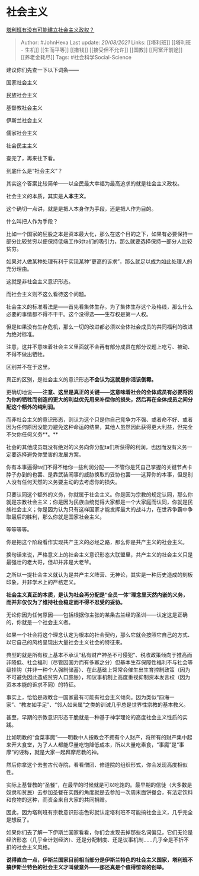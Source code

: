 # 社会主义
[塔利班有没有可能建立社会主义政权？](https://www.zhihu.com/question/480100286/answer/2064858092)

> Author: #JohnHexa 
Last update: *20/08/2021* 
Links: [[塔利班]] [[塔利班 - 生机]] [[生而平等]] [[撒钱]] [[接受但不允许]] [[国教]] [[阿富汗前途]] [[养老金耗尽]]
Tags:  #社会科学Social-Science 
  



建议你们先查一下以下词条——

国家社会主义

民族社会主义

基督教社会主义

伊斯兰社会主义

儒家社会主义

社会民主主义

查完了，再来往下看。

  

到底什么是“社会主义”？

其实这个答案比较简单——以全民最大幸福为最高追求的就是社会主义政权。

社会主义的本质，其实是**人本主义**。

这个确切一点讲，就是是把人本身作为手段，还是把人作为目的。

什么叫把人作为手段？

比如一个国家的屁股之本是资本最大化，那么在这个目的之下，如果有必要保持一部分比较贫穷以便保持低端工作对ta们的吸引力，那么就要选择保持一部分人比较贫穷。

如果对人做某种处理有利于实现某种“更高的诉求”，那么就足以成为如此处理人的充分理由。

这就是非社会主义意识形态。

而社会主义则不这么看待这个问题。

社会主义的标准看法是——首先看集体生存。为了集体生存这个及格线，那么什么必要的事情都不得不干干。这个没得选——生存权是第一人权。

但是如果没有生存危机，那么一切的改进都必须以全体社会成员的共同福利的改进为绝对标准。

注意，这并不意味着社会主义里面就不会再有部分成员在部分议题上吃亏、被动、不得不做出牺牲。

区别并不在于这里。

真正的区别，是社会主义的意识形态**不会认为这就是你活该倒霉。**

更确切地说——**注意、这里是真正的关键——这意味着社会的全体成员有必要将因为你的牺牲而创造的更大的利益优先用来补偿你的损失，然后再在全体成员之间分配这个额外的纯利润。**

而非社会主义的意识形态，则认为这个只是你自己竞争力不强、或者命不好、或者因为任何原因没能力避免这种命运的结果，其他人虽然因此获得更大利益，但完全不欠你任何义务**。**

社会的其他成员既没有绝对的义务向你分配ta们所获得的利润，也因而没有义务一定要选择避免你受害的发展方案。

你有本事逼得ta们不得不给你一些利润分配——不管你是凭自己掌握的关键节点卡脖子办到的也罢、是靠武装闹事的威胁换取的妥协也罢——这算你的本事，但是别人没有任何天然的义务要主动的去考虑你的损失。

只要认同这个额外的义务，你就属于社会主义。你是因为宗教的规定认同，那么你就是宗教社会主义；你是因为民族血统觉得大家都是一个大家庭而认同，你就是民族社会主义；你是因为认为只有这样国家才能发挥最大的战斗力，在世界争霸中争取最后的胜利，那么你就是国家社会主义。

等等等等。

你是把这个阶段看作实现共产主义的必经之路，那么你是共产主义的社会主义。

换句话来说，严格意义上的社会主义意识形态大联盟里，共产主义的社会主义只是最强壮的老大哥，但却并非是大老爷。

之所以一提社会主义就认为是共产主义阵营、无神论，其实是一种历史造成的刻板印象，并非学术上的严格定义。

**社会主义真正的本质，是认为社会再分配是“全员一体”理念里天然内嵌的义务，而并非仅仅为了维持社会稳定而不得不忍受的妥协。**

无论你因为任何原因——包括根据你主张的某条古兰经的圣训——认定这是正确的，你就是一个社会主义者。

如果一个社会将这个理念认定为根本的社会契约，那么它就会按照它自己的方式、以它自己的风格呈现出大量社会主义社会的特征来。

典型的就是所有权上基本不承认“私有财产神圣不可侵犯”、税收政策倾向于推高而非降低、社会福利（尽管因国力而有多寡之分）但基本生存保障性福利不与社会等级挂钩（并非一种个人强制储蓄）、在此基础上常常会催生出生育控制政策（因为不可避免因此造成贫穷人口膨胀），和议事机制上高度重视抑制资本发言权（因为资本本能的诉求不同）的特征。

事实上，恰恰是政教合一国家最有可能有社会主义倾向。因为类似“四海一家”、“教友如手足”、“邻人如亲属”之类的训诫几乎总是世界性宗教的基本教义。

甚至，早期的宗教意识形态干脆就是一种基于神学理论的高度社会主义性质的实践。

比如明教的“食菜事魔”——明教中人按教会不拥有个人财产，将所有的财产集中起来开大食堂，为了人人都能尽量吃饱降低成本，所以大量吃素食，“事魔”是“事摩”的诬称，就是大家一起拜摩尼教的神。

然后你拿这个去套古代寺院，看看僧团、修道院的组织形式，你会发现高度相似性。

实际上基督教的“圣餐”，在最早的时候就是可以吃饱的。最早期的信徒（大多数是奴隶和贫民）去参加圣餐在实践的角度就是去参加一次周末面饼餐会，有法定饮料和食物的这种，而资金来自大家的共同捐赠。

因此，因为塔利班有宗教意识形态色彩就认定塔利班不可能搞社会主义，几乎完全是想反了。

如果你们去了解一下伊斯兰国家看看，你们会发现去掉那些名词偏见，它们无论是经济形态（几乎全计划经济）、还是分配制度、还是议事机制……几乎全是不折不扣的社会主义风格。

**说得直白一点，伊斯兰国家目前相当部分是伊斯兰特色的社会主义国家，塔利班不搞伊斯兰特色的社会主义才叫做意外——那还真是个值得惊讶的创举。**